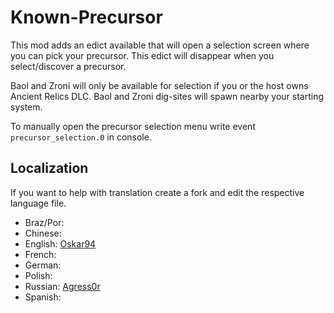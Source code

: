 # Known-Precursor

This mod adds an edict available that will open a selection screen where you can pick your precursor.
This edict will disappear when you select/discover a precursor.

Baol and Zroni will only be available for selection if you or the host owns Ancient Relics DLC.
Baol and Zroni dig-sites will spawn nearby your starting system.

To manually open the precursor selection menu write event `precursor_selection.0` in console.

## Localization
If you want to help with translation create a fork and edit the respective language file.

* Braz/Por: 
* Chinese: 
* English: [Oskar94](https://github.com/oskar94) 
* French: 
* German: 
* Polish: 
* Russian: [Agress0r](https://github.com/Agress0r)
* Spanish: 

